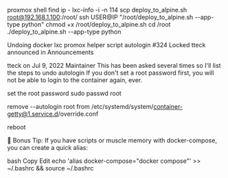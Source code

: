
proxmox shell find ip - lxc-info -i -n 114
scp deploy_to_alpine.sh root@192.168.1.100:/root/
ssh USER@IP "/root/deploy_to_alpine.sh --app-type python"
chmod +x /root/deploy_to_alpine.sh
cd /root
./deploy_to_alpine.sh --app-type python



Undoing docker lxc promox helper script autologin #324
 Locked
tteck announced in Announcements

tteck
on Jul 9, 2022
Maintainer
This has been asked several times so I'll list the steps to undo autologin
If you don't set a root password first, you will not be able to login to the container again, ever.

set the root password sudo passwd root

remove --autologin root from /etc/systemd/system/container-getty@1.service.d/override.conf

reboot

🔄 Bonus Tip:
If you have scripts or muscle memory with docker-compose, you can create a quick alias:

bash
Copy
Edit
echo 'alias docker-compose="docker compose"' >> ~/.bashrc && source ~/.bashrc